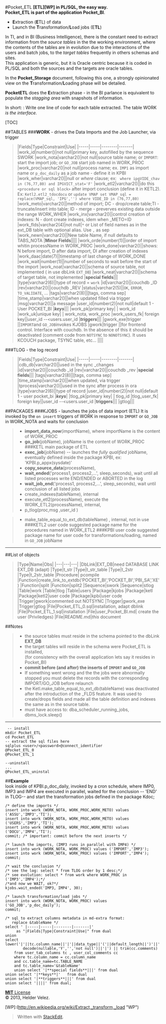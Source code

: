 #Pocket_ETL 
**[ETL][WP] in PL/SQL, the easy way.  
Pocket_ETL is part of the application Pocket_BI**.  

*   <b>E</b>xtraction (<b>E</b>TL) of data 
*   Launch the <b>T</b>ransformation/<b>L</b>oad jobs (E<b>TL</b>)  
   
In TI, and in BI (Business Intelligence), there is the constant need to extract information from the *source tables* in the the working environment, where the contents of the tables are in evolution due to the interactions of the users and batch jobs, to the *target tables* frequently in others schemas and sites.  
This application is generic, but it is Oracle centric because it is coded in PL/SQL and both the sources and the targets are oracle tables.  

In the **Pocket_Storage** document, following this one, a strongly opinionated view on the <b>T</b>ransformation/<b>L</b>oading phase will be detailed.  

**PocketETL** does the <b>E</b>xtraction phase - in the BI parlance is equivalent to populate the *stagging area* with  snapshots of information.  

In short:
:   Write one line of code for each table extracted. 
The table WORK *is the interface.*

[TOC]

##TABLES
###**WORK** - drives the Data Imports and the Job Launcher, via trigger  
>|Fields|Type|Constraint|Use|
|-----|-----|--------|-------|
|work_id|number()|not null|primary key, autofilled by the sequence SWORK
|work_nota|varchar2()|not null|source table name; or `IMPORT`: start the import job; or  `GO_JOB` start job named in WORK_PROC
|work_proc|varchar2()|not null|process name; ex. `IMP1`  as import name or `p_doc_daily` as a job name - define it in KPBI
|work_wher|varchar2()||null or *where* clause; ex: ` where ipgVIDE_chav in (76,77,80) and IPGVICT_stat='F'`
|work_etl2|varchar2()||do this `<procedure or sql block>` after import conclusion (define it in KETL2). Ex: `Ketl2.etl2_tdocdocu`  or  `update VMAP set VMAP_sql = replace(VMAP_sql, 'IPG','') where VIDE_ID in (76,77,80)`
|work_meto|varchar2()||method of import; DC - drop/create table;TI - truncate/insert into table; ID - merge - preverves existing data outside the range WORK_WHER
|work_inx|varchar2()||control creation of indexes: N - dont create indexes, idem when _METO=ID
|work_flds|varchar2(4)|not null|`*` or List of field names as in the ext_DB table with optional  alias. Use `,` as sep
|work_newn|varchar2()||New table Name, if null defaults to TABS_NOTA
|**Minor Fields**||||
|work_orde|number(1)||order of import whitin processName in WORK_PROC
|work_done|varchar2()||shows: N before import, D after data import, DI after creation of indexes
|work_daac|date(7)||timestamp of last change of WORK_DONE
|work_wait|number(1)||number of seconds to wait before the start of the import
|work_noat|varchar2()||schema of source table, not implemented ( in use dbLink `EXT_DB`)
|work_neat|varchar2()||schema of target  table, not implemented
|**special fields**|||
|type|varchar2(6)||type of record = `work`
|id|varchar2()||couchdb _ID
|rev|varchar2()||couchdb _REV
|status|varchar2(5)||`OK`, `ERROR`, `TO_VALIDATE`, ...
|tags|varchar2(8)||[tags, comma sep]
|time_stamp|varchar2()||when updated filled via trigger
|msg|varchar2()||a message
|user_id|number(2)|not null|default 1 - User POCKET_BI
|***keys***|||
|work_pk|primary key| |  work_id 
|work_uk|unique key| | work_nota, work_proc
|work_users_fk| foreign key||user_id --&lt;users.user_id 
|***triggers***||| 
|gwork_exe|trigger ||`IMPORT`and `GO_JOB`invokes KJOBS
|gwork|trigger ||for frontend control. Interface with couchdb. In the absence of this it should be deactivated (comment code from `NOTSYNC` to `NONOTSYNC`). It uses KCOUCH package, TSYNC table, etc... ||||


###TLOG - the log record

>|Fields|Type|Constraint|Use|
|-----|-----|--------|-------|
|cdb_db|varchar2()||used in the sync _changes
|id|varchar2()||couchdb _id
|rev|varchar2()||couchdb _rev
|**special fields**|||
|tags|varchar2(8)||[tags, comma sep]
|time_stamp|varchar2()||when updated, via trigger
|tprocess|varchar2()||used in the sync after process in ora
|type|varchar2(6)||type of record
|user_id|number(2)|not null|default 1 - user pocket_bi
|***keys***|
|tlog_pk|primary key| |  tlog_id 
|tlog_user_fk| foreign key||user_id --&lt;users.user_id 
|**triggers**|||
|gtlog|||

##PACKAGES
###KJOBS - launches the jobs of data import (ETL) 
It is invoked by the `on insert` triggers of WORK in response to `IMPORT` or `GO_JOB` in WORK_NOTA  and waits for conclusion
>* **import_data_now**(importName), where importName is the content of WORK_PROC 
>* **go_job**(jobName), jobName is the content of WORK_PROC 
###KETL main package of ETL 
>* **exec_job**(jobName) -- launches the *fully qualified* jobName, eventually defined inside the package KPBI, ex:  'KPBI.p_appx(sysdate)'
>* **copy_source_data**(processName),  
>* **wait_ended**('process1, process2,...', sleep_seconds), wait until all listed processes write END/ENDED or ABORTED in the log 
>* **wait_job_end**('process1, process2,...', sleep_seconds), wait until conclusion of all listed jobs 
>* create_indexes(tableName), internal 
>* execute_etl2(processName), execute the WORK_ETL2(processName), internal, 
>*    p_tlog(proc,msg ,user_id )

>* make_table_equal_to_ext_db(tableName) , internal, not in use
###KETL2 user code
suggested package name for the procedures named in WORK_ETL2
###KPBI  user code 
suggested package name for user code for transformations/loading, named in `GO_JOB` jobName


----------


##List of objects
>|Type|Name|Obs|
|---|---|---|
|DbLink|EXT_DB|need DATABASE LINK EXT_DB (adapt)
|Type|t_str
|Type|t_str_table
|Type|t_2str
|Type|t_2str_table
|Procedure| pcompile
|Function|create_link_to_extdb('POCKET_BI','POCKET_BI','PBI_SA','XE')
|Function|split
|Function|split2
|Sequence|swork
|Sequence|stlog
|Table|work
|Table|tlog
|Table|users
|Package|kjobs
|Package|ketl
|Package|ketl2|user code
|Package|kpbi|user code
|Trigger|gwork|commented out NOTSYNC
|Trigger|gwork_exe
|Trigger|gtlog
|File|Pocket_ETL_0.sql|installation, adapt dblink
|File|Pocket_ETL_1.sql|installation
|File|user_Pocket_BI.md| create the user (Priviledges)
|File|README.md|*this* document



##Notes  
>*  the source tables must reside in the schema pointed to the dbLink **EXT_DB**  
>*  the target tables will reside in the schema were Pocket_ETL is installed,  
(for consistency with the overall application lets say it resides in Pocket_BI)
>*  **commit before (and after) the inserts of `IMPORT` and `GO_JOB`**
>* If  something went wrong and the the jobs were abnormally stopped you must delete the records with the corresponding IMPORT/GO_JOB before relaunch
>* the Ketl.make_table_equal_to_ext_db(tableName) was deactivated after the introduction of the _FLDS feature. It was used to create/drops fields and made all the table definition and indexes the same as in the source table. 
>* must have access to:  dba_scheduler_running_jobs, dbms_lock.sleep() 
 

----------

```
 -- install  
mkdir Pocket_ETL  
cd Pocket_ETL  
-- extract the sql files here  
sqlplus <user>/<password>@connect_identifier 
@Pocket_ETL_0  
@Pocket_ETL_1    
```
```
--uninstall
...
@Pocket_ETL_uninstal
```

##**Example**   
look inside of KPBI.p_doc_daily, invoked by a cron schedule, where IMP0, IMP3 and IMP4 are executed in parallel, waited for the conclusion --  'END' in TLOG-- and start the transformation jobs defined in the package Kdoc;  

```
/* define the imports */
insert into work (WORK_NOTA, WORK_PROC,WORK_METO) values ('ASSU','IMP3','TI');
insert into work (WORK_NOTA, WORK_PROC,WORK_METO) values ('USERS','IMP3','TI');
insert into work (WORK_NOTA, WORK_PROC,WORK_METO) values ('DOCU','IMP4','TI');
commit; /* important: commit before the next inserts */
```

```
/* launch the imports, (IMP3 runs in parallel with IMP4) */
insert into work (WORK_NOTA, WORK_PROC) values ('IMPORT','IMP3');
insert into work (WORK_NOTA, WORK_PROC) values ('IMPORT','IMP4');
commit; 
```
```
/* wait the conclusion */
/* see the log: select * from TLOG order by 1 desc;*/
/* see evolution: select * from work where WORK_PROC in ('IMP3','IMP4');*/
/*and now we WAIT, ok?*/
kjobs.wait_ended('IMP3, IMP4', 30);
```
```
/* launch transformation/load jobs */
insert into work (WORK_NOTA, WORK_PROC) values ('GO_JOB','p_doc_daily');
commit;
```



   
```
/* sql to extract columns metadata in md-extra format: 
   replace &tableName */  
select ' |-----|-----|--------|-------|'  
     as "|Fields|Type|Constraint|Use|" from dual  
union 
select lower('|'||tc.column_name||'|'||data_type||'('||default_length||')'||'|'||  
        decode(nullable,'Y','','not null')||'|') || trim(cc.comments)
    from user_tab_columns tc , user_col_comments cc  
    where tc.column_name = cc.column_name  
    and cc.table_name=tc.TABLE_NAME  
    and tc.table_name='&tableName'
    union select '|**special fields**|||' from dual 
union select '|**keys**|'   from dual 
union select '|**triggers**|||' from dual  
union select '||||' from dual;    
```



[**MIT** License](http://opensource.org/licenses/mit-license.php)  
&copy;  2013, Helder Velez.  


[WP]:(http://en.wikipedia.org/wiki/Extract,_transform,_load "WP")


> Written with [StackEdit](http://benweet.github.io/stackedit/).
